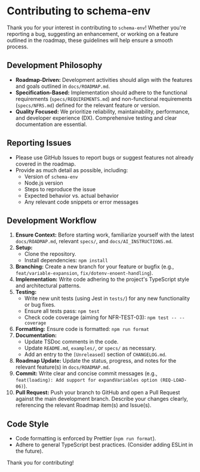 # Contributing to schema-env

Thank you for your interest in contributing to `schema-env`! Whether you're reporting a bug, suggesting an enhancement, or working on a feature outlined in the roadmap, these guidelines will help ensure a smooth process.

## Development Philosophy

- **Roadmap-Driven:** Development activities should align with the features and goals outlined in `docs/ROADMAP.md`.
- **Specification-Based:** Implementation should adhere to the functional requirements (`specs/REQUIREMENTS.md`) and non-functional requirements (`specs/NFRS.md`) defined for the relevant feature or version.
- **Quality Focused:** We prioritize reliability, maintainability, performance, and developer experience (DX). Comprehensive testing and clear documentation are essential.

## Reporting Issues

- Please use GitHub Issues to report bugs or suggest features not already covered in the roadmap.
- Provide as much detail as possible, including:
  - Version of `schema-env`
  - Node.js version
  - Steps to reproduce the issue
  - Expected behavior vs. actual behavior
  - Any relevant code snippets or error messages

## Development Workflow

1.  **Ensure Context:** Before starting work, familiarize yourself with the latest `docs/ROADMAP.md`, relevant `specs/`, and `docs/AI_INSTRUCTIONS.md`.
2.  **Setup:**
    - Clone the repository.
    - Install dependencies: `npm install`
3.  **Branching:** Create a new branch for your feature or bugfix (e.g., `feat/variable-expansion`, `fix/dotenv-enoent-handling`).
4.  **Implementation:** Write code adhering to the project's TypeScript style and architectural patterns.
5.  **Testing:**
    - Write new unit tests (using Jest in `tests/`) for any new functionality or bug fixes.
    - Ensure all tests pass: `npm test`
    - Check code coverage (aiming for NFR-TEST-03): `npm test -- --coverage`
6.  **Formatting:** Ensure code is formatted: `npm run format`
7.  **Documentation:**
    - Update TSDoc comments in the code.
    - Update `README.md`, `examples/`, or `specs/` as necessary.
    - Add an entry to the `[Unreleased]` section of `CHANGELOG.md`.
8.  **Roadmap Update:** Update the status, progress, and notes for the relevant feature(s) in `docs/ROADMAP.md`.
9.  **Commit:** Write clear and concise commit messages (e.g., `feat(loading): Add support for expandVariables option (REQ-LOAD-06)`).
10. **Pull Request:** Push your branch to GitHub and open a Pull Request against the main development branch. Describe your changes clearly, referencing the relevant Roadmap item(s) and Issue(s).

## Code Style

- Code formatting is enforced by Prettier (`npm run format`).
- Adhere to general TypeScript best practices. (Consider adding ESLint in the future).

Thank you for contributing!